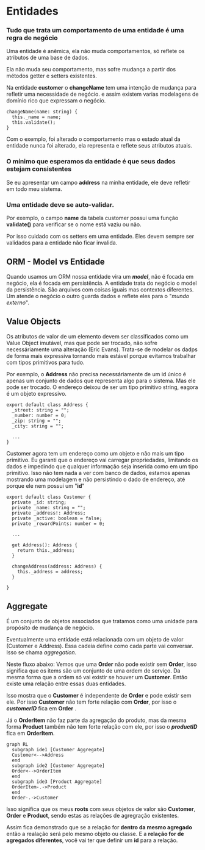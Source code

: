 # Entidades

### Tudo que trata um comportamento de uma entidade é uma regra de negócio

Uma entidade é anêmica, ela não muda comportamentos, só reflete os atributos de uma base de dados. 

Ela não muda seu comportamento, mas sofre mudança a partir dos métodos getter e setters existentes.

Na entidade **customer** o **changeName** tem uma intenção de mudança para refletir uma necessidade de negócio. e assim existem varias modelagens de domínio rico que expressam o negócio.
```
changeName(name: string) {
  this._name = name;
  this.validate();
}
```

Com o exemplo, foi alterado o comportamento mas o estado atual da entidade nunca foi alterado, ela representa e reflete seus atributos atuais. 

### O mínimo que esperamos da entidade é que seus dados estejam consistentes
Se eu apresentar um campo **address** na minha entidade, ele deve refletir em todo meu sistema. 

### Uma entidade deve se auto-validar. 
Por exemplo, o campo **name**
da tabela customer possui uma função **validate()** para verificar se o nome está vaziu ou não. 

Por isso cuidado com os setters em uma entidade. Eles devem sempre ser validados para a entidade não ficar invalida.

## ORM - Model vs Entidade
Quando usamos um ORM nossa entidade vira um ***model***, não é focada em negócio, ela é focada em persistência. A entidade trata do negócio o model da persistência. São arquivos com coisas iguais mas contextos diferentes. 
Um atende o negócio o outro guarda dados e reflete eles para o "*mundo externo*".

## Value Objects
Os atributos de valor de um elemento devem ser classificados como um Value Object imutável, mas que pode ser trocado, não sofre necessáriamente uma alteração (Eric Evans). Trata-se de modelar os dadps de forma mais expressiva tornando mais estável porque evitamos trabalhar com tipos primitivos para tudo.

Por exemplo, o **Address** não precisa necessáriamente de um id único é apenas um conjunto de dados que representa algo para o sistema. Mas ele pode ser trocado. O endereço deixou de ser um tipo primitivo string, eagora é um objeto expressivo.
```
export default class Address {
  _street: string = "";
  _number: number = 0;
  _zip: string = "";
  _city: string = "";

  ...
}
```

Customer agora tem um endereço como um objeto e não mais um tipo primitivo. Eu garanti que o endereço vai carregar propriedades, limitando os dados e impedindo que qualquer informação seja inserida como em um tipo primitivo. Isso não tem nada a ver com banco de dados, estamos apenas mostrando uma modelagem e não persistindo o dado de endereço, até porque ele nem possui um "**id**"

```
export default class Customer {
  private _id: string;
  private _name: string = "";
  private _address!: Address;
  private _active: boolean = false;
  private _rewardPoints: number = 0;

  ...

  get Address(): Address {
    return this._address;
  }
  
  changeAddress(address: Address) {
    this._address = address;
  }

}
```

## Aggregate
É um conjunto de objetos associados que tratamos como uma unidade para propósito de mudança de negócio.

Eventualmente uma entidade está relacionada com um objeto de valor (Customer e Address). Essa cadeia define como cada parte vai conversar. Isso se chama *aggregation*.

Neste fluxo abaixo: Vemos que uma **Order** não pode existir sem **Order**, isso significa que os items são um conjunto de uma ordem de serviço. Da mesma forma que a ordem só vai existir se houver um **Customer**. Então existe uma relação entre essas duas entidades. 

Isso mostra que o **Customer** é independente de **Order** e pode existir sem ele. Por isso **Customer** não tem forte relação com **Order**, por isso o ***customerID*** fica em **Order** .

Já o **OrderItem** não faz parte da agregação do produto, mas da mesma forma **Product** também não tem forte relação com ele, por isso o ***productID*** fica em **OrderItem**.

```mermaid
graph RL
  subgraph ide1 [Customer Aggregate]
  Customer<-->Address
  end
  subgraph ide2 [Customer Aggregate]
  Order<-->OrderItem
  end
  subgraph ide3 [Product Aggregate]
  OrderItem-.->Product
  end
  Order-.->Customer
```

Isso significa que os meus **roots** com seus objetos de valor são **Customer**, **Order** e **Product**, sendo estas as relações de agregração existentes.

Assim fica demonstrado que se a relação for **dentro da mesmo agregado** então a realação será pelo mesmo objeto ou classe. 
E a **relação for de agregados diferentes**, você vai ter que definir um **id** para a relação.
